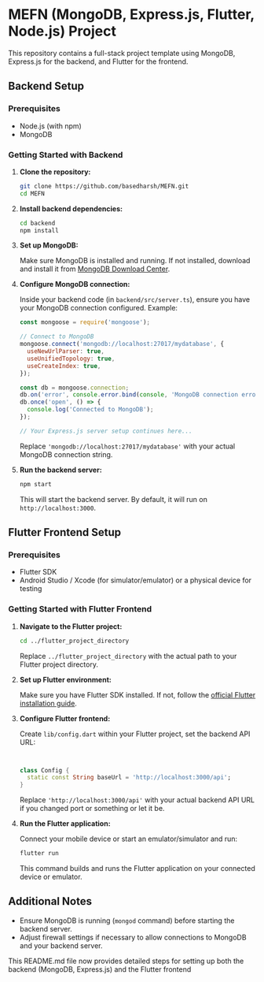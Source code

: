 
# MEFN (MongoDB, Express.js, Flutter, Node.js) Project

This repository contains a full-stack project template using MongoDB, Express.js for the backend, and Flutter for the frontend.

## Backend Setup

### Prerequisites
- Node.js (with npm)
- MongoDB

### Getting Started with Backend

1. **Clone the repository:**
   ```bash
   git clone https://github.com/basedharsh/MEFN.git
   cd MEFN
   ```

2. **Install backend dependencies:**
   ```bash
   cd backend
   npm install
   ```

3. **Set up MongoDB:**

   Make sure MongoDB is installed and running. If not installed, download and install it from [MongoDB Download Center](https://www.mongodb.com/try/download/community).

4. **Configure MongoDB connection:**

   Inside your backend code (in `backend/src/server.ts`), ensure you have your MongoDB connection configured. Example:
   
   ```javascript
   const mongoose = require('mongoose');

   // Connect to MongoDB
   mongoose.connect('mongodb://localhost:27017/mydatabase', {
     useNewUrlParser: true,
     useUnifiedTopology: true,
     useCreateIndex: true,
   });

   const db = mongoose.connection;
   db.on('error', console.error.bind(console, 'MongoDB connection error:'));
   db.once('open', () => {
     console.log('Connected to MongoDB');
   });

   // Your Express.js server setup continues here...
   ```

   Replace `'mongodb://localhost:27017/mydatabase'` with your actual MongoDB connection string.

5. **Run the backend server:**
   ```bash
   npm start
   ```

   This will start the backend server. By default, it will run on `http://localhost:3000`.

## Flutter Frontend Setup

### Prerequisites
- Flutter SDK
- Android Studio / Xcode (for simulator/emulator) or a physical device for testing

### Getting Started with Flutter Frontend

1. **Navigate to the Flutter project:**
   ```bash
   cd ../flutter_project_directory
   ```

   Replace `../flutter_project_directory` with the actual path to your Flutter project directory.

2. **Set up Flutter environment:**

   Make sure you have Flutter SDK installed. If not, follow the [official Flutter installation guide](https://flutter.dev/docs/get-started/install).

3. **Configure Flutter frontend:**

   Create `lib/config.dart` within your Flutter project, set the backend API URL:
   
   ```dart
   

   class Config {
     static const String baseUrl = 'http://localhost:3000/api';
   }
   ```

   Replace `'http://localhost:3000/api'` with your actual backend API URL if you changed port or something or let it be.

4. **Run the Flutter application:**

   Connect your mobile device or start an emulator/simulator and run:
   ```bash
   flutter run
   ```

   This command builds and runs the Flutter application on your connected device or emulator.

## Additional Notes

- Ensure MongoDB is running (`mongod` command) before starting the backend server.
- Adjust firewall settings if necessary to allow connections to MongoDB and your backend server.

This README.md file now provides detailed steps for setting up both the backend (MongoDB, Express.js) and the Flutter frontend 
